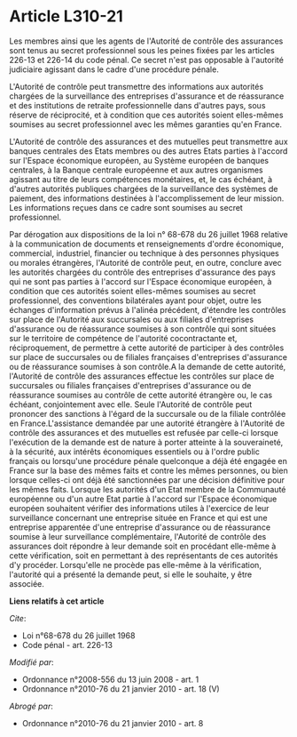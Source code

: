 # Article L310-21

Les membres ainsi que les agents de l'Autorité de contrôle des assurances sont tenus au secret professionnel sous les peines
fixées par les articles 226-13 et 226-14 du code pénal. Ce secret n'est pas opposable à l'autorité judiciaire agissant dans
le cadre d'une procédure pénale.

L'Autorité de contrôle peut transmettre des informations aux autorités chargées de la surveillance des entreprises
d'assurance et de réassurance et des institutions de retraite professionnelle dans d'autres pays, sous réserve de
réciprocité, et à condition que ces autorités soient elles-mêmes soumises au secret professionnel avec les mêmes garanties
qu'en France.

L'Autorité de contrôle des assurances et des mutuelles peut transmettre aux banques centrales des Etats membres ou des autres
Etats parties à l'accord sur l'Espace économique européen, au Système européen de banques centrales, à la Banque centrale
européenne et aux autres organismes agissant au titre de leurs compétences monétaires, et, le cas échéant, à d'autres
autorités publiques chargées de la surveillance des systèmes de paiement, des informations destinées à l'accomplissement de
leur mission. Les informations reçues dans ce cadre sont soumises au secret professionnel. 

Par dérogation aux dispositions de la loi n° 68-678 du 26 juillet 1968 relative à la communication de documents et
renseignements d'ordre économique, commercial, industriel, financier ou technique à des personnes physiques ou morales
étrangères, l'Autorité de contrôle peut, en outre, conclure avec les autorités chargées du contrôle des entreprises
d'assurance des pays qui ne sont pas parties à l'accord sur l'Espace économique européen, à condition que ces autorités
soient elles-mêmes soumises au secret professionnel, des conventions bilatérales ayant pour objet, outre les échanges
d'information prévus à l'alinéa précédent, d'étendre les contrôles sur place de l'Autorité aux succursales ou aux filiales
d'entreprises d'assurance ou de réassurance soumises à son contrôle qui sont situées sur le territoire de compétence de
l'autorité cocontractante et, réciproquement, de permettre à cette autorité de participer à des contrôles sur place de
succursales ou de filiales françaises d'entreprises d'assurance ou de réassurance soumises à son contrôle.A la demande de
cette autorité, l'Autorité de contrôle des assurances effectue les contrôles sur place de succursales ou filiales françaises
d'entreprises d'assurance ou de réassurance soumises au contrôle de cette autorité étrangère ou, le cas échéant,
conjointement avec elle. Seule l'Autorité de contrôle peut prononcer des sanctions à l'égard de la succursale ou de la
filiale contrôlée en France.L'assistance demandée par une autorité étrangère à l'Autorité de contrôle des assurances et des
mutuelles est refusée par celle-ci lorsque l'exécution de la demande est de nature à porter atteinte à la souveraineté, à la
sécurité, aux intérêts économiques essentiels ou à l'ordre public français ou lorsqu'une procédure pénale quelconque a déjà
été engagée en France sur la base des mêmes faits et contre les mêmes personnes, ou bien lorsque celles-ci ont déjà été
sanctionnées par une décision définitive pour les mêmes faits. Lorsque les autorités d'un Etat membre de la Communauté
européenne ou d'un autre Etat partie à l'accord sur l'Espace économique européen souhaitent vérifier des informations utiles
à l'exercice de leur surveillance concernant une entreprise située en France et qui est une entreprise apparentée d'une
entreprise d'assurance ou de réassurance soumise à leur surveillance complémentaire, l'Autorité de contrôle des assurances
doit répondre à leur demande soit en procédant elle-même à cette vérification, soit en permettant à des représentants de ces
autorités d'y procéder. Lorsqu'elle ne procède pas elle-même à la vérification, l'autorité qui a présenté la demande peut, si
elle le souhaite, y être associée.

**Liens relatifs à cet article**

_Cite_:

  - Loi n°68-678 du 26 juillet 1968
  - Code pénal - art. 226-13

_Modifié par_:

  - Ordonnance n°2008-556 du 13 juin 2008 - art. 1
  - Ordonnance n°2010-76 du 21 janvier 2010 - art. 18 (V)

_Abrogé par_:

  - Ordonnance n°2010-76 du 21 janvier 2010 - art. 8
